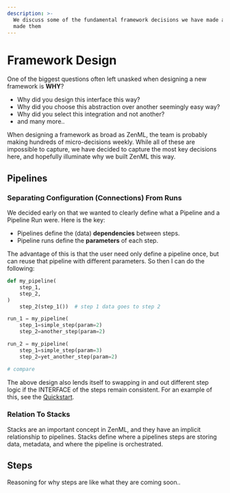 ```yaml
---
description: >-
  We discuss some of the fundamental framework decisions we have made and why we
  made them
---
```


# Framework Design

One of the biggest questions often left unasked when designing a new framework is **WHY**?

* Why did you design this interface this way?
* Why did you choose this abstraction over another seemingly easy way?
* Why did you select this integration and not another?
* and many more..

When designing a framework as broad as ZenML, the team is probably making hundreds of micro-decisions weekly. While all of these are impossible to capture, we have decided to capture the most key decisions here, and hopefully illuminate why we built ZenML this way.

## Pipelines

### Separating Configuration (Connections) From Runs

We decided early on that we wanted to clearly define what a Pipeline and a Pipeline Run were. Here is the key:

* Pipelines define the (data) **dependencies** between steps.
* Pipeline runs define the **parameters** of each step.

The advantage of this is that the user need only define a pipeline once, but can reuse that pipeline with different parameters. So then I can do the following:

```python
def my_pipeline(
    step_1,
    step_2,
)
    step_2(step_1())  # step 1 data goes to step 2

run_1 = my_pipeline(
    step_1=simple_step(param=2)
    step_2=another_step(param=2)

run_2 = my_pipeline(
    step_1=simple_step(param=3)
    step_2=yet_another_step(param=2)

# compare
```

The above design also lends itself to swapping in and out different step logic if the INTERFACE of the steps remain consistent. For an example of this, see the [Quickstart](quickstart-guide.md).

### Relation To Stacks

Stacks are an important concept in ZenML, and they have an implicit relationship to pipelines. Stacks define where a pipelines steps are storing data, metadata, and where the pipeline is orchestrated.

## Steps

Reasoning for why steps are like what they are coming soon..
